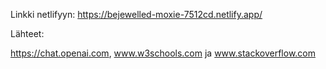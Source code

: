 
Linkki netlifyyn:
https://bejewelled-moxie-7512cd.netlify.app/




Lähteet:

https://chat.openai.com, www.w3schools.com ja www.stackoverflow.com


